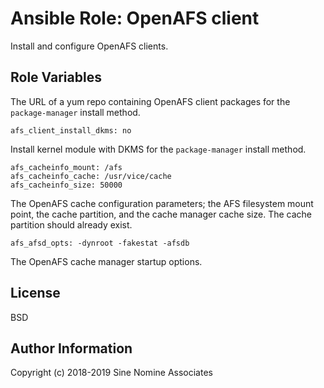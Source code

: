 # Ansible Role: OpenAFS client

Install and configure OpenAFS clients.

## Role Variables

The URL of a yum repo containing OpenAFS client packages for the `package-manager` install method.

    afs_client_install_dkms: no

Install kernel module with DKMS for the `package-manager` install method.

    afs_cacheinfo_mount: /afs
    afs_cacheinfo_cache: /usr/vice/cache
    afs_cacheinfo_size: 50000

The OpenAFS cache configuration parameters; the AFS filesystem mount point, the
cache partition, and the cache manager cache size.  The cache partition should
already exist.

    afs_afsd_opts: -dynroot -fakestat -afsdb

The OpenAFS cache manager startup options.

License
-------

BSD

## Author Information

Copyright (c) 2018-2019 Sine Nomine Associates

[1]: https://github.com/openafs-contrib/ansible-role-openafs-devel
